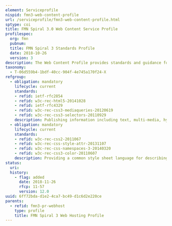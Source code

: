 ```yaml
---
element: Serviceprofile
nispid: fmn3-web-content-profile
url: /serviceprofile/fmn3-web-content-profile.html
sptype: coi
title: FMN Spiral 3.0 Web Content Service Profile
profilespec:
  org: fmn
  pubnum: 
  title: FMN Spiral 3 Standards Profile
  date: 2018-10-26
  version: 3
description: The Web Content Profile provides standards and guidance for the processing, sharing and presentation of web content on federated mission networks. Web presentation services must be based on a fundamental set of basic and widely understood protocols, such as those listed below. Recommendations in the FMN Spiral 2 Service Interface Profile for Web Applications are intended to improve the experience of Web applications and to make information and services available to users irrespective of their device and Web browser. However, it does not mean that exactly the same information is available in an identical representation across all devices  the context of mobile use, device capability variations, bandwidth issues and mobile network capabilities all affect the representation. Some services and information are more suitable for and targeted at particular user contexts. While services may be most appropriately experienced in one context or another, it is considered best practice to provide as reasonable experience as is possible given device limitations and not to exclude access from any particular class of device, except where this is necessary because of device limitations.
taxonomy:
  - T-06d559b4-1bdf-40cc-904f-4e745a170f24-X
refgroup:
  - obligation: mandatory
    lifecycle: current
    standards: 
    - refid: ietf-rfc2854
    - refid: w3c-rec-html5-20141028
    - refid: ietf-rfc4329
    - refid: w3c-rec-css3-mediaqueries-20120619
    - refid: w3c-rec-css3-selectors-20110929
    description: Publishing information including text, multi-media, hyperlink features, scripting languages and style sheets on the network.
  - obligation: mandatory
    lifecycle: current
    standards: 
    - refid: w3c-rec-css2-2011067
    - refid: w3c-rec-css-style-attr-20131107
    - refid: w3c-rec-css-namespaces-3-20140320
    - refid: w3c-rec-css3-color-20110607
    description: Providing a common style sheet language for describing presentation semantics (that is, the look and formatting) of documents written in markup languages like HTML.
status:
  uri: 
  history: 
    - flag: added
      date: 2018-11-26
      rfcp: 11-57
      version: 12.0
uuid: 6ff72bda-d1e2-4ca7-bc49-d1c6d2e220ce
parents:
  - refid: fmn3-pr-webhost
    type: profile
    title: FMN Spiral 3 Web Hosting Profile
---
```


